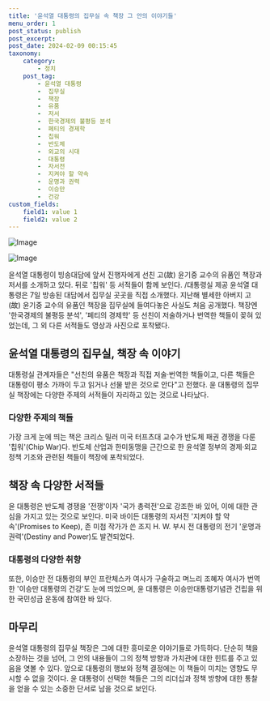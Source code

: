 ```yaml
---
title: '윤석열 대통령의 집무실 속 책장 그 안의 이야기들'
menu_order: 1
post_status: publish
post_excerpt: 
post_date: 2024-02-09 00:15:45
taxonomy:
    category:
        - 정치
    post_tag:
        - 윤석열 대통령
        -  집무실
        -  책장
        -  유품
        -  저서
        -  한국경제의 불평등 분석
        -  페티의 경제학
        -  칩워
        -  반도체
        -  외교의 시대
        -  대통령
        -  자서전
        -  지켜야 할 약속
        -  운명과 권력
        -  이승만
        -  건강
custom_fields:
    field1: value 1
    field2: value 2
---
```


![Image](https://imgnews.pstatic.net/image/448/2024/02/08/2024020890101_0_20240208184101492.jpg?type=w647)

![Image](https://imgnews.pstatic.net/image/448/2024/02/08/2024020890101_1_20240208184101496.jpg?type=w647)

윤석열 대통령이 빙송대담에 앞서 진행자에게 선친 고(故) 윤기중 교수의 유품인 책장과 저서를 소개하고 있다. 뒤로 '칩워' 등 서적들이 함께 보인다. /대통령실 제공
윤석열 대통령은 7일 방송된 대담에서 집무실 곳곳을 직접 소개했다. 지난해 별세한 아버지 고(故) 윤기중 교수의 유품인 책장을 집무실에 들여다놓은 사실도 처음 공개했다. 책장엔 '한국경제의 불평등 분석', '페티의 경제학' 등 선친이 저술하거나 번역한 책들이 꽂혀 있었는데, 그 외 다른 서적들도 영상과 사진으로 포착됐다.
## 윤석열 대통령의 집무실, 책장 속 이야기
대통령실 관계자들은 "선친의 유품은 책장과 직접 저술·번역한 책들이고, 다른 책들은 대통령이 평소 가까이 두고 읽거나 선물 받은 것으로 안다"고 전했다. 윤 대통령의 집무실 책장에는 다양한 주제의 서적들이 자리하고 있는 것으로 나타났다.
### 다양한 주제의 책들
가장 크게 눈에 띄는 책은 크리스 밀러 미국 터프츠대 교수가 반도체 패권 경쟁을 다룬 '칩워'(Chip War)다. 반도체 산업과 한미동맹을 근간으로 한 윤석열 정부의 경제·외교 정책 기조와 관련된 책들이 책장에 포착되었다. 
## 책장 속 다양한 서적들
윤 대통령은 반도체 경쟁을 '전쟁'이자 '국가 총력전'으로 강조한 바 있어, 이에 대한 관심을 가지고 있는 것으로 보인다. 미국 바이든 대통령의 자서전 '지켜야 할 약속'(Promises to Keep), 존 미첨 작가가 쓴 조지 H. W. 부시 전 대통령의 전기 '운명과 권력'(Destiny and Power)도 발견되었다.
### 대통령의 다양한 취향
또한, 이승만 전 대통령의 부인 프란체스카 여사가 구술하고 며느리 조혜자 여사가 번역한 '이승만 대통령의 건강'도 눈에 띄었으며, 윤 대통령은 이승만대통령기념관 건립을 위한 국민성금 운동에 참여한 바 있다.
## 마무리
윤석열 대통령의 집무실 책장은 그에 대한 흥미로운 이야기들로 가득하다. 단순히 책을 소장하는 것을 넘어, 그 안의 내용들이 그의 정책 방향과 가치관에 대한 힌트를 주고 있음을 엿볼 수 있다. 앞으로 대통령의 행보와 정책 결정에는 이 책들이 미치는 영향도 무시할 수 없을 것이다. 윤 대통령이 선택한 책들은 그의 리더십과 정책 방향에 대한 통찰을 얻을 수 있는 소중한 단서로 남을 것으로 보인다.
